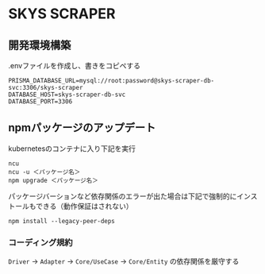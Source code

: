 # SKYS SCRAPER

## 開発環境構築

.envファイルを作成し、書きをコピペする

```
PRISMA_DATABASE_URL=mysql://root:password@skys-scraper-db-svc:3306/skys-scraper
DATABASE_HOST=skys-scraper-db-svc
DATABASE_PORT=3306
```

## npmパッケージのアップデート

kubernetesのコンテナに入り下記を実行

```
ncu
ncu -u ＜パッケージ名＞
npm upgrade ＜パッケージ名＞
```

パッケージバーションなど依存関係のエラーが出た場合は下記で強制的にインストールもできる（動作保証はされない）

```
npm install --legacy-peer-deps
```

### コーディング規約

`Driver` → `Adapter` → `Core/UseCase` → `Core/Entity` の依存関係を厳守する